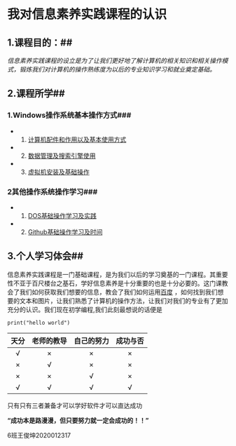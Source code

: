 

# 我对信息素养实践课程的认识 #

## 1.课程目的：##

​       *信息素养实践课程的设立是为了让我们更好地了解计算机的相关知识和相关操作模式，锻炼我们对计算机的操作熟练度为以后的专业知识学习和就业奠定基础。*

## 2.课程所学##

  ### 1.Windows操作系统基本操作方式###

* 1. <u>计算机配件和作用以及基本使用方式</u>
* 2. <u>数据管理及搜索引擎使用</u>
* 3. <u>虚拟机安装及基础操作</u>

### 2其他操作系统操作学习###

* 1. <u>DOS基础操作学习及实践</u>
* 2. <u>Github基础操作学习及时间</u>

## 3.个人学习体会##

信息素养实践课程是一门基础课程，是为我们以后的学习奠基的一门课程。其重要性不亚于百尺楼台之基石，学好信息素养是十分重要的也是十分必要的。这门课教会了我们如何获取我们想要的信息，教会了我们如何运用[百度](https://www.baidu.com/) ，如何找到我们想要的文本和图片，让我们熟悉了计算机的操作方法，让我们对我们的专业有了更加充分的认识。我们现在初学编程,我们此刻最想说的话便是

```
print("hello world")
```

| 天分 | 老师的教导 | 自己的努力 | 成功与否 |
| :--: | :--------: | :--------: | :------: |
|  √   |     ×      |     ×      |    ×     |
|  ×   |     √      |     ×      |    ×     |
|  ×   |     ×      |     √      |    ×     |
|  √   |     √      |     √      |    √     |

只有只有三者兼备才可以学好软件才可以直达成功            



**“成功本是路漫漫，但只要努力就一定会成功的！！”**

6班王俊坤2020012317


